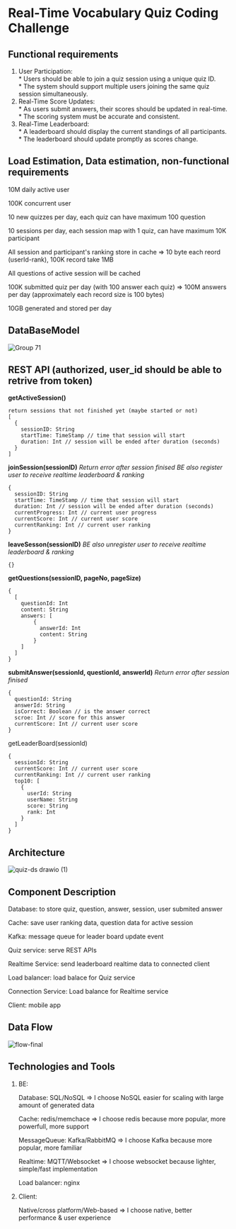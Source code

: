 # Real-Time Vocabulary Quiz Coding Challenge
## Functional requirements
  1. User Participation:  
    * Users should be able to join a quiz session using a unique quiz ID.  
    * The system should support multiple users joining the same quiz session simultaneously.  
  2. Real-Time Score Updates:  
    * As users submit answers, their scores should be updated in real-time.  
    * The scoring system must be accurate and consistent.  
  3. Real-Time Leaderboard:  
    * A leaderboard should display the current standings of all participants.  
    * The leaderboard should update promptly as scores change.  

## Load Estimation, Data estimation, non-functional requirements    

  10M daily active user  

  100K concurrent user
  
  10 new quizzes per day, each quiz can have maximum 100 question  

  10 sessions per day, each session map with 1 quiz, can have maximum 10K participant

  All session and participant's ranking store in cache => 10 byte each reord (userId-rank), 100K record take 1MB
  
  All questions of active session will be cached
  
  100K submitted quiz per day (with 100 answer each quiz) => 100M answers per day (approximately each record size is 100 bytes)  
  
  10GB generated and stored per day  


## DataBaseModel

![Group 71](https://github.com/user-attachments/assets/14fe9650-5294-46f7-be6c-8be0c6abcce6)


## REST API (authorized, user_id should be able to retrive from token)

**getActiveSession()** 
```
return sessions that not finished yet (maybe started or not)
[
  {
    sessionID: String
    startTime: TimeStamp // time that session will start
    duration: Int // session will be ended after duration (seconds)
  }
]
```

**joinSession(sessionID)**
_Return error after session finised_
_BE also register user to receive realtime leaderboard & ranking_
```
{
  sessionID: String
  startTime: TimeStamp // time that session will start
  duration: Int // session will be ended after duration (seconds)
  currentProgress: Int // current user progress
  currentScore: Int // current user score
  currentRanking: Int // current user ranking
}
```
**leaveSesson(sessionID)**
_BE also unregister user to receive realtime leaderboard & ranking_
```
{}
```
**getQuestions(sessionID, pageNo, pageSize)**
```
{
  [
    questionId: Int
    content: String
    answers: [
        {
          answerId: Int
          content: String
        }
    ]
  ]
}
```
**submitAnswer(sessionId, questionId, answerId)**
_Return error after session finised_
```
{
  questionId: String
  answerId: String 
  isCorrect: Boolean // is the answer correct
  scroe: Int // score for this answer
  currentScore: Int // current user score
}
```
getLeaderBoard(sessionId)
```
{
  sessionId: String
  currentScore: Int // current user score
  currentRanking: Int // current user ranking
  top10: [
    {
      userId: String
      userName: String
      score: String 
      rank: Int
    }
  ]
}
```

## Architecture

![quiz-ds drawio (1)](https://github.com/user-attachments/assets/c58f9825-9863-4410-9ae2-370bea716ff7)

## Component Description

Database: to store quiz, question, answer, session, user submited answer

Cache: save user ranking data, question data for active session 

Kafka: message queue for leader board update event

Quiz service: serve REST APIs

Realtime Service: send leaderboard realtime data to connected client

Load balancer: load balace for Quiz service

Connection Service: Load balance for Realtime service

Client: mobile app 

## Data Flow

![flow-final](https://github.com/user-attachments/assets/88e84222-c2cb-453f-a8b0-c073905a90b5)


## Technologies and Tools
1. BE:
   
    Database: SQL/NoSQL => I choose NoSQL easier for scaling with large amount of generated data 
  
    Cache: redis/memchace => I choose redis because more popular, more powerfull, more support
  
    MessageQueue: Kafka/RabbitMQ => I choose Kafka because more popular, more familiar
  
    Realtime: MQTT/Websocket => I choose websocket because lighter, simple/fast implementation
  
    Load balancer: nginx
  
3. Client:
   
   Native/cross platform/Web-based => I choose native, better performance & user experience  


